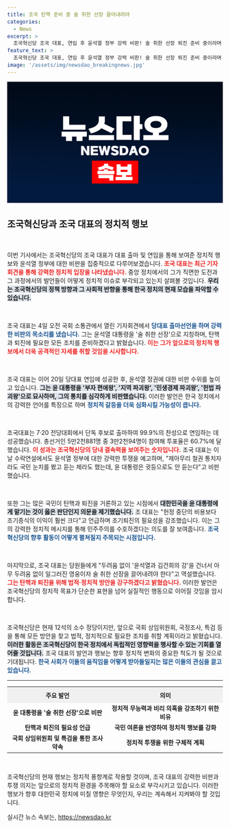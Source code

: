 ```yaml
---
title: 조국 탄핵 준비 중 술 취한 선장 끌어내려야
categories:
  - News
excerpt: >
  조국혁신당 조국 대표, 연임 후 윤석열 정부 강력 비판! 술 취한 선장 퇴진 준비 중이라며 탄핵 준비 의사 천명. 국민의 힘을 모아 역풍의 중심에 서겠다는 강한 포부가 돋보인다.
feature_text: >
  조국혁신당 조국 대표, 연임 후 윤석열 정부 강력 비판! 술 취한 선장 퇴진 준비 중이라며 탄핵 준비 의사 천명. 국민의 힘을 모아 역풍의 중심에 서겠다는 강한 포부가 돋보인다.
image: '/assets/img/newsdao_breakingnews.jpg'
---
```


<p><img src="/assets/img/newsdao_breakingnews.jpg" alt="flaretime 속보" /></p>

<h2 data-ke-size="size26">조국혁신당과 조국 대표의 정치적 행보</h2>

<p data-ke-size="size16">&nbsp;</p>  

<p>이번 기사에서는 조국혁신당의 조국 대표가 대표 출마 및 연임을 통해 보여준 정치적 행보와 윤석열 정부에 대한 비판을 집중적으로 다루어보겠습니다. <b><span style="color: #ee2323;">조국 대표는 최근 기자회견을 통해 강력한 정치적 입장을 나타냈습니다.</span></b> 중앙 정치에서의 그가 직면한 도전과 그 과정에서의 발언들이 어떻게 정치적 이슈로 부각되고 있는지 살펴볼 것입니다. <b><span style="background-color: #21538527;">우리는 조국혁신당의 정책 방향과 그 사회적 반향을 통해 한국 정치의 현재 모습을 파악할 수 있습니다.</span></b> </p>

<p data-ke-size="size16">&nbsp;</p>  

<p>조국 대표는 4일 오전 국회 소통관에서 열린 기자회견에서 <b><span style="color: #1a5490;">당대표 출마선언을 하며 강력한 비판의 목소리를 냈습니다.</span></b> 그는 윤석열 대통령을 '술 취한 선장'으로 지칭하며, 탄핵과 퇴진에 필요한 모든 조치를 준비하겠다고 밝혔습니다. <b><span style="color: #ee2323;">이는 그가 앞으로의 정치적 행보에서 더욱 공격적인 자세를 취할 것임을 시사합니다.</span></b> </p>

<p data-ke-size="size16">&nbsp;</p>  

<p>조국 대표는 이어 20일 당대표 연임에 성공한 후, 윤석열 정권에 대한 비판 수위를 높이고 있습니다. <b><span style="background-color: #21538527;">그는 윤 대통령을 '부자 편애왕', '지역 파괴왕', '민생경제 파괴왕', '헌법 파괴왕'으로 묘사하며, 그의 통치를 심각하게 비판했습니다.</span></b> 이러한 발언은 한국 정치에서의 강력한 언어를 특징으로 하며 <b><span style="color: #1a5490;">정치적 갈등을 더욱 심화시킬 가능성이 큽니다.</span></b> </p>

<p data-ke-size="size16">&nbsp;</p>  

<p>조국대표는 7·20 전당대회에서 단독 후보로 출마하여 99.9%의 찬성으로 연임하는 데 성공했습니다. 총선거인 5만2천881명 중 3만2천94명이 참여해 투표율은 60.7%에 달했습니다. <b><span style="color: #ee2323;">이 성과는 조국혁신당의 당내 결속력을 보여주는 숫자입니다.</span></b> 조국 대표는 이 날 수락연설에서도 윤석열 정부에 대한 강력한 투쟁을 예고하며, "제아무리 철권 통치자라도 국민 눈치를 봤고 듣는 체라도 했는데, 윤 대통령은 귓등으로도 안 듣는다"고 비판했습니다. </p>

<p data-ke-size="size16">&nbsp;</p>  

<p>또한 그는 많은 국민이 탄핵과 퇴진을 거론하고 있는 시점에서 <b><span style="background-color: #21538527;">대한민국을 윤 대통령에게 맡기는 것이 옳은 판단인지 의문을 제기했습니다.</span></b> 조 대표는 "헌정 중단의 비용보다 조기종식의 이익이 훨씬 크다"고 언급하며 조기퇴진의 필요성을 강조했습니다. 이는 그의 강력한 정치적 메시지를 통해 민주주의를 수호하겠다는 의도를 잘 보여줍니다. <b><span style="color: #1a5490;">조국혁신당의 향후 활동이 어떻게 펼쳐질지 주목되는 시점입니다.</span></b> </p>

<p data-ke-size="size16">&nbsp;</p>  

<p>마지막으로, 조국 대표는 당원들에게 "두려움 없이 '윤석열과 김건희의 강'을 건너서 아무 두려움 없이 일그러진 영웅이자 술 취한 선장을 끌어내려야 한다"고 역설했습니다. <b><span style="color: #ee2323;">그는 탄핵과 퇴진을 위해 법적·정치적 방안을 강구하겠다고 밝혔습니다.</span></b> 이러한 발언은 조국혁신당의 정치적 목표가 단순한 표현을 넘어 실질적인 행동으로 이어질 것임을 암시합니다. </p>

<p data-ke-size="size16">&nbsp;</p>  

<p>조국혁신당은 현재 12석의 소수 정당이지만, 앞으로 국회 상임위원회, 국정조사, 특검 등을 통해 모든 방안을 찾고 법적, 정치적으로 필요한 조치를 취할 계획이라고 밝혔습니다. <b><span style="background-color: #21538527;">이러한 활동은 조국혁신당이 한국 정치에서 독립적인 영향력을 행사할 수 있는 기회를 열어줄 것입니다.</span></b> 조국 대표의 발언과 행보는 향후 정치적 변화의 중요한 척도가 될 것으로 기대됩니다. <b><span style="color: #1a5490;">한국 사회가 이들의 움직임을 어떻게 받아들일지는 많은 이들의 관심을 끌고 있습니다.</span></b> </p>

<hr>  

<table style="width: 100%; border-collapse: collapse;">  
  <tr>  
    <th style="text-align: center; height: 30px; background-color: #f0f0f0;">주요 발언</th>  
    <th style="text-align: center; height: 30px; background-color: #f0f0f0;">의미</th>  
  </tr>  
  <tr>  
    <td style="text-align: center; height: 17px;"><b>윤 대통령을 '술 취한 선장'으로 비판</b></td>  
    <td style="text-align: center; height: 17px;"><b>정치적 무능력과 비리 의혹을 강조하기 위한 비유</b></td>  
  </tr>  
  <tr>  
    <td style="text-align: center; height: 17px;"><b>탄핵과 퇴진의 필요성 언급</b></td>  
    <td style="text-align: center; height: 17px;"><b>국민 여론을 반영하여 정치적 행보를 강화</b></td>  
  </tr>  
  <tr>  
    <td style="text-align: center; height: 17px;"><b>국회 상임위원회 및 특검을 통한 조사 약속</b></td>  
    <td style="text-align: center; height: 17px;"><b>정치적 투쟁을 위한 구체적 계획</b></td>  
  </tr>  
</table>  

<p data-ke-size="size16">&nbsp;</p> 

<p>조국혁신당의 현재 행보는 정치적 풍향계로 작용할 것이며, 조국 대표의 강력한 비판과 투쟁 의지는 앞으로의 정치적 환경을 주목해야 할 요소로 부각시키고 있습니다. 이러한 행보가 향후 대한민국 정치에 미칠 영향은 무엇인지, 우리는 계속해서 지켜봐야 할 것입니다.</p>
실시간 뉴스 속보는, <a href="https://newsdao.kr" rel="dofollow">https://newsdao.kr</a>


